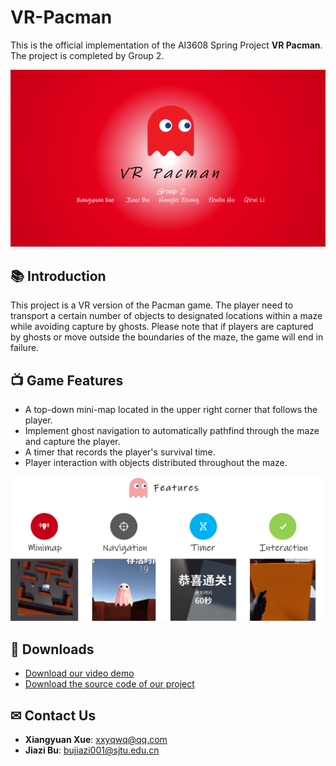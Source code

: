 # VR-Pacman
This is the official implementation of the AI3608 Spring Project **VR Pacman**. The project is completed by Group 2.

<div align="center">
    <img src='__assets__/Pacman.png'/>
</div>

## 📚 Introduction

This project is a VR version of the Pacman game. The player need to transport a certain number of objects to designated locations within a maze while avoiding capture by ghosts. Please note that if players are captured by ghosts or move outside the boundaries of the maze, the game will end in failure.

## 📺 Game Features

- A top-down mini-map located in the upper right corner that follows the player.
- Implement ghost navigation to automatically pathfind through the maze and capture the player.
- A timer that records the player's survival time.
- Player interaction with objects distributed throughout the maze.

<div align="center">
    <img src='__assets__/feature.png'/>
</div>

## 🎈 Downloads
- [Download our video demo](https://jbox.sjtu.edu.cn/l/u1jjz4)
- [Download the source code of our project](https://jbox.sjtu.edu.cn/l/e1epLa)

## ✉ Contact Us
- **Xiangyuan Xue**: [xxyqwq@qq.com](mailto:xxyqwq@qq.com)
- **Jiazi Bu**: [bujiazi001@sjtu.edu.cn](mailto:bujiazi@sjtu.edu.cn)

